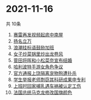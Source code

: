 # 2021-11-16
  共 10条

  <!-- BEGIN -->
  <!-- 最后更新时间:Tue Nov 16 2021 00:38:15 GMT+0000 (Coordinated Universal Time) -->
  1. [赛雷再发视频起底中南屋](https://www.zhihu.com/search?q=中南屋)
1. [扬名立万](https://www.zhihu.com/search?q=扬名立万)
1. [浪潮挂标语鼓励加班](https://www.zhihu.com/search?q=浪潮集团)
1. [女子炒菜锅里炒出龙卷风](https://www.zhihu.com/search?q=炒菜锅里炒出龙卷风)
1. [菅田将晖和小松菜奈宣布结婚](https://www.zhihu.com/search?q=菅田将晖)
1. [哈利波特手游女角色争议](https://www.zhihu.com/search?q=哈利波特魔法觉醒)
1. [官方通报上饶隔离宠物狗遭扑杀](https://www.zhihu.com/search?q=隔离宠物狗遭扑杀)
1. [学生举报老师剽窃其科研成果申专利](https://www.zhihu.com/search?q=老师剽窃学生科研成果)
1. [上班时回家哺乳遇车祸被认定工伤](https://www.zhihu.com/search?q=工伤认定)
1. [法国总统马克龙修改国旗颜色](https://www.zhihu.com/search?q=马克龙)
  <!-- END -->
  